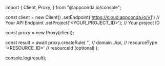 import { Client, Proxy,  } from "@appconda.io/console";

const client = new Client()
    .setEndpoint('https://cloud.appconda.io/v1') // Your API Endpoint
    .setProject('<YOUR_PROJECT_ID>'); // Your project ID

const proxy = new Proxy(client);

const result = await proxy.createRule(
    '', // domain
    .Api, // resourceType
    '<RESOURCE_ID>' // resourceId (optional)
);

console.log(result);
